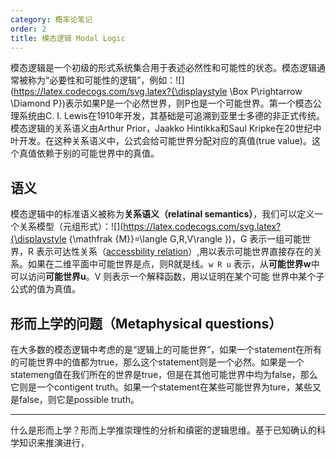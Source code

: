 ```yaml
---
category: 概率论笔记
order: 2
title: 模态逻辑 Modal Logic
---
```


模态逻辑是一个初级的形式系统集合用于表述必然性和可能性的状态。模态逻辑通常被称为“必要性和可能性的逻辑”，例如：![](https://latex.codecogs.com/svg.latex?{\displaystyle \Box P\rightarrow \Diamond P})表示如果P是一个必然世界，则P也是一个可能世界。第一个模态公理系统由C. I. Lewis在1910年开发，其基础是可追溯到亚里士多德的非正式传统。模态逻辑的关系语义由Arthur Prior，Jaakko Hintikka和Saul Kripke在20世纪中叶开发。在这种关系语义中，公式会给可能世界分配对应的真值(true value)。这个真值依赖于别的可能世界中的真值。

## 语义

模态逻辑中的标准语义被称为**关系语义（relatinal semantics）**，我们可以定义一个关系模型（元组形式）：![](https://latex.codecogs.com/svg.latex?{\displaystyle {\mathfrak {M}}=\langle G,R,V\rangle })，G 表示一组可能世界，R 表示可达性关系（[accessbility relation](https://en.wikipedia.org/wiki/Accessibility_relation)）,用以表示可能世界直接存在的关系。如果在二维平面中可能世界是点，则R就是线。`w R u` 表示，从**可能世界w**中可以访问**可能世界u**。V 则表示一个解释函数，用以证明在某个可能 世界中某个子公式的值为真值。

## 形而上学的问题（Metaphysical questions）

在大多数的模态逻辑中考虑的是“逻辑上的可能世界”，如果一个statement在所有的可能世界中的值都为true，那么这个statement则是一个必然。如果是一个statemeng值在我们所在的世界是true，但是在其他可能世界中均为false，那么它则是一个contigent truth。如果一个statement在某些可能世界为ture，某些又是false，则它是possible truth。


-----
什么是形而上学？形而上学推崇理性的分析和缜密的逻辑思维。基于已知确认的科学知识来推演进行，